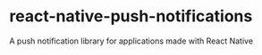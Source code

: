 # react-native-push-notifications
A push notification library for applications made with React Native
